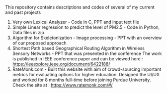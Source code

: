 This repository contains descriptions and codes of several of my current and past projects 


1. Very own Lexical Analyzer - Code in C, PPT and input text file
2. Simple Linear regression to predict the level of PM2.5 - Code in Python, Data files in zip
3. Algorithm for Skeletonization - Image processing - PPT with an overview of our proposed approach
4. Shortest Path based Geographical Routing Algorithm in Wireless Sensory Networks - PPT that was presented in the conference
   The work is published in IEEE conference paper and can be viewed here : https://ieeexplore.ieee.org/document/6422188/
5. RateMonk.com - Built this website with aim of crowd-sourcing important metrics for evaluating options for higher education. Designed the UI/UX and worked for 8 months full-time before joining Purdue University. Check the site at : https://www.ratemonk.com/#/
